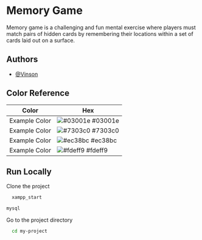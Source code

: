 
# Memory Game

Memory game is a challenging and fun mental exercise where players must match pairs of hidden cards by remembering their locations within a set of cards laid out on a surface.


## Authors

- [@Vinson](https://github.com/Vin-Stark)

## Color Reference

| Color             | Hex                                                                |
| ----------------- | ------------------------------------------------------------------ |
| Example Color | ![#03001e](https://via.placeholder.com/10/0a192f?text=+) #03001e |
| Example Color | ![#7303c0](https://via.placeholder.com/10/f8f8f8?text=+) #7303c0 |
| Example Color | ![#ec38bc](https://via.placeholder.com/10/00b48a?text=+) #ec38bc |
| Example Color | ![#fdeff9](https://via.placeholder.com/10/00b48a?text=+) #fdeff9 |


## Run Locally

Clone the project

```bash
  xampp_start
```
```bash
mysql
```
Go to the project directory

```bash
  cd my-project
```

